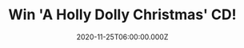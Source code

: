 ---
campaign-uuid: "c-ec565459-0a4d-4e27-9fcd-99dbeee43e56"
type: "Competition"
category: "Music"
date: "2020-11-25T06:00:00.000Z"
end-date: "2020-12-10T23:59:00.000Z"
disable-form: false
is_promoted: true
has_entry_page: true
title: "Win 'A Holly Dolly Christmas' CD!"
competition-description: "<p>Christmas are coming and we want to get you in the mood\
  \ with this amazing record: 'A Holly Dolly Christmas' CD. The album is Dolly's first\
  \ holiday album in 30 years. This festive collection of music includes some of the\
  \ timeless Christmas songs we all know and love, as well as a few original tracks\
  \ from Dolly.</p>\n<p>Click below for a chance to win.</p>\n"
hero-header: "Win 'A Holly Dolly Christmas' CD!"
terms-confirmation: "N/A"
banner-img: "https://assets.expresslyapp.com/asset-df14f598-3e60-4552-ad32-3e50d2d6df00.jpg"
logo-left-href: "https://club.expressly.io"
logo-left-image: "https://assets.expresslyapp.com/asset-bcc1ad34-4530-4e25-abe3-abfe6b2133a0.jpg"
logo-left-title: "Expressly club"
bg-image-hero: "https://assets.expresslyapp.com/asset-f2d881e7-f4ea-4bf7-bbf5-acc9149bc1fc.jpg"
bg-image-first: "https://assets.expresslyapp.com/asset-f6369f61-1a99-4434-a068-a6d0466d5d30.jpg"
section1-content: "<p>'A Holly Dolly Christmas' is Dolly's first holiday album in\
  \ 30 years. This festive collection of music includes some of the timeless Christmas\
  \ songs we all know and love, as well as a few original tracks from Dolly. The album\
  \ also features incredible duets with some of Dolly's dearest friends including\
  \ Michael Bublé, Billy Ray Cyrus, Miley Cyrus, Jimmy Fallon and Willie Nelson, plus\
  \ a special song with her brother, Randy Parton.</p>\n"
entry-title: "Win 'A Holly Dolly Christmas' CD!"
entry-content: "<p>Enter the draw to win ‘'A Holly Dolly Christmas' CD by completing\
  \ the form below before 23:59 on the 10th of December 2020.</p>\n"
has-winner: false
prize-description: "'A Holly Dolly Christmas' CD!"
special-conditions: "Multiple entries are allowed up to one every day."
country-restrictions:
- "GB"
---